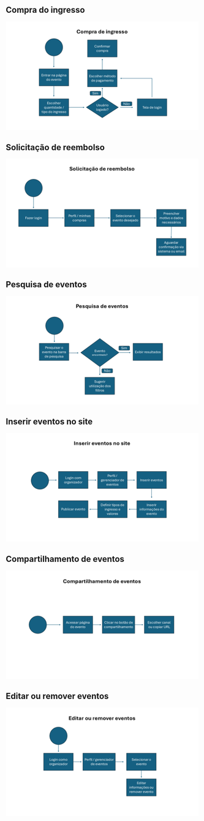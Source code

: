 ## Compra do ingresso
[![Compra do ingresso](/docs/assets/Aht/compra_de_ingresso.PNG)](/docs/assets/Aht/compra_de_ingresso.PNG)

## Solicitação de reembolso
[![Solicitação de reembolso](/docs/assets/Aht/solicitacao_de_reembolso.PNG)](/docs/assets/Aht/solicitacao_de_reembolso.PNG)

## Pesquisa de eventos
[![Pesquisa de eventos](/docs/assets/Aht/pesquisa_de_eventos.PNG)](/docs/assets/Aht/pesquisa_de_eventos.PNG)

## Inserir eventos no site
[![Inserir eventos no site](/docs/assets/Aht/inserir_eventos.PNG)](/docs/assets/Aht/inserir_eventos.PNG)

## Compartilhamento de eventos
[![Compartilhamento de eventos](/docs/assets/Aht/compartilhamento_de_eventos.PNG)](/docs/assets/Aht/compartilhamento_de_eventos.PNG)

## Editar ou remover eventos
[![Editar ou remover eventos](/docs/assets/Aht/editar_ou_remover_eventos.PNG)](/docs/assets/Aht/editar_ou_remover_eventos.PNG)